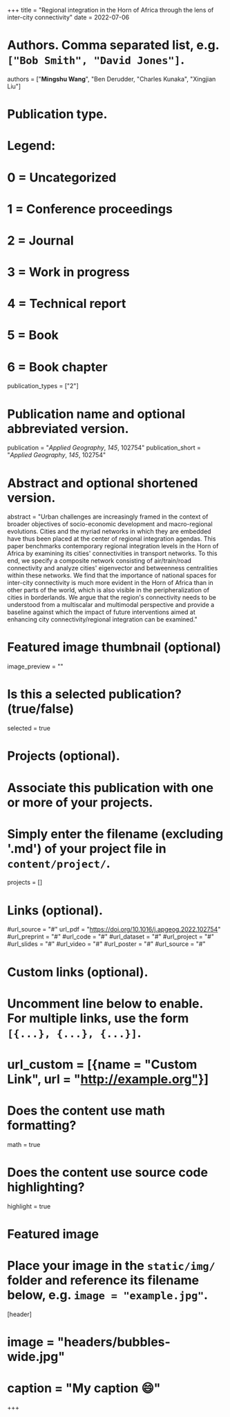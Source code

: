 +++
title = "Regional integration in the Horn of Africa through the lens of inter-city connectivity"
date = 2022-07-06

# Authors. Comma separated list, e.g. `["Bob Smith", "David Jones"]`.
authors = ["**Mingshu Wang**", "Ben Derudder, "Charles Kunaka", "Xingjian Liu"]

# Publication type.
# Legend:
# 0 = Uncategorized
# 1 = Conference proceedings
# 2 = Journal
# 3 = Work in progress
# 4 = Technical report
# 5 = Book
# 6 = Book chapter
publication_types = ["2"]

# Publication name and optional abbreviated version.
publication = "*Applied Geography*, *145*, 102754"
publication_short = "*Applied Geography*, *145*, 102754"

# Abstract and optional shortened version.
abstract = "Urban challenges are increasingly framed in the context of broader objectives of socio-economic development and macro-regional evolutions. Cities and the myriad networks in which they are embedded have thus been placed at the center of regional integration agendas. This paper benchmarks contemporary regional integration levels in the Horn of Africa by examining its cities' connectivities in transport networks. To this end, we specify a composite network consisting of air/train/road connectivity and analyze cities' eigenvector and betweenness centralities within these networks. We find that the importance of national spaces for inter-city connectivity is much more evident in the Horn of Africa than in other parts of the world, which is also visible in the peripheralization of cities in borderlands. We argue that the region's connectivity needs to be understood from a multiscalar and multimodal perspective and provide a baseline against which the impact of future interventions aimed at enhancing city connectivity/regional integration can be examined."

# Featured image thumbnail (optional)
image_preview = ""

# Is this a selected publication? (true/false)
selected = true

# Projects (optional).
#   Associate this publication with one or more of your projects.
#   Simply enter the filename (excluding '.md') of your project file in `content/project/`.

projects = []

# Links (optional).
#url_source = "#"
url_pdf = "https://doi.org/10.1016/j.apgeog.2022.102754"
#url_preprint = "#"
#url_code = "#"
#url_dataset = "#"
#url_project = "#"
#url_slides = "#"
#url_video = "#"
#url_poster = "#"
#url_source = "#"

# Custom links (optional).
#   Uncomment line below to enable. For multiple links, use the form `[{...}, {...}, {...}]`.
# url_custom = [{name = "Custom Link", url = "http://example.org"}]

# Does the content use math formatting?
math = true

# Does the content use source code highlighting?
highlight = true

# Featured image
# Place your image in the `static/img/` folder and reference its filename below, e.g. `image = "example.jpg"`.
[header]
# image = "headers/bubbles-wide.jpg"
# caption = "My caption :smile:"

+++

